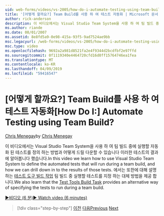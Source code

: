 ```yaml
---
uid: web-forms/videos/vs-2005/how-do-i-automate-testing-using-team-build
title: '[어떻게 할까요?] Team Build를 사용 하 여 테스트 자동화 | Microsoft 문서'
author: rick-anderson
description: 이 비디오에서는 Visual Studio Team System을 사용 하 여 팀 빌드 중에 실행할 자동화 된 테스트를 정의 하는 방법과 어떻게 드릴 다운할 수 있습니다를 배울...
ms.author: riande
ms.date: 08/01/2007
ms.assetid: 8e8fd5a9-0e98-415a-93f5-9ad7524ae9bb
msc.legacyurl: /web-forms/videos/vs-2005/how-do-i-automate-testing-using-team-build
msc.type: video
ms.openlocfilehash: 9692a2a981d8521fa2e4f9344d2bcdfbf2e97ffd
ms.sourcegitcommit: 0f1119340e4464720cfd16d0ff15764746ea1fea
ms.translationtype: MT
ms.contentlocale: ko-KR
ms.lasthandoff: 04/09/2019
ms.locfileid: "59416547"
---
```

# <a name="how-do-i-automate-testing-using-team-build"></a><span data-ttu-id="69693-104">[어떻게 할까요?] Team Build를 사용 하 여 테스트 자동화</span><span class="sxs-lookup"><span data-stu-id="69693-104">[How Do I:] Automate Testing using Team Build?</span></span>

<span data-ttu-id="69693-105">[Chris Menegay](https://twitter.com/CMenegay)</span><span class="sxs-lookup"><span data-stu-id="69693-105">by [Chris Menegay](https://twitter.com/CMenegay)</span></span>

<span data-ttu-id="69693-106">이 비디오에서는 Visual Studio Team System을 사용 하 여 팀 빌드 중에 실행할 자동화 된 테스트를 정의 하는 방법과 어떻게 드릴 다운할 수 있습니다 이러한 테스트의 결과에 알아봅니다 했습니다.</span><span class="sxs-lookup"><span data-stu-id="69693-106">In this video we learn how to use Visual Studio Team System to define the automated tests that will run during a team build, and how we can drill down in to the results of those tests.</span></span> <span data-ttu-id="69693-107">에서는 또한에 대해 설명 하는 [테스트 도구 빌드 작업](https://msdn.microsoft.com/vstudio/aa718351.aspx#bttt) 팀 빌드 중 실행할 테스트를 지정 하는 대체 방법을 제공 합니다.</span><span class="sxs-lookup"><span data-stu-id="69693-107">We also learn that the [Test Tools Build Task](https://msdn.microsoft.com/vstudio/aa718351.aspx#bttt) provides an alternative way of specifying the tests to run during a team build.</span></span>

[<span data-ttu-id="69693-108">&#9654;비디오 (6 분)</span><span class="sxs-lookup"><span data-stu-id="69693-108">&#9654; Watch video (6 minutes)</span></span>](https://channel9.msdn.com/Blogs/ASP-NET-Site-Videos/how-do-i-automate-testing-using-team-build)

> [!div class="step-by-step"]
> <span data-ttu-id="69693-109">[이전](how-do-i-implement-continuous-integration-with-team-foundation.md)
> [다음](how-do-i-deploy-a-web-application-during-a-team-build.md)</span><span class="sxs-lookup"><span data-stu-id="69693-109">[Previous](how-do-i-implement-continuous-integration-with-team-foundation.md)
[Next](how-do-i-deploy-a-web-application-during-a-team-build.md)</span></span>
